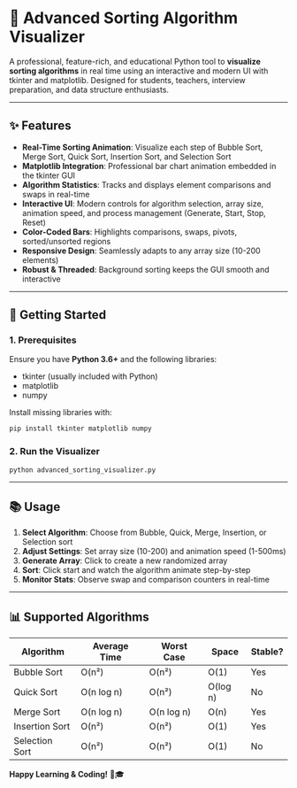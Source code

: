 # 🔄 Advanced Sorting Algorithm Visualizer

A professional, feature-rich, and educational Python tool to **visualize sorting algorithms** in real time using an interactive and modern UI with tkinter and matplotlib. Designed for students, teachers, interview preparation, and data structure enthusiasts.

---

## ✨ Features

- **Real-Time Sorting Animation**: Visualize each step of Bubble Sort, Merge Sort, Quick Sort, Insertion Sort, and Selection Sort
- **Matplotlib Integration**: Professional bar chart animation embedded in the tkinter GUI
- **Algorithm Statistics**: Tracks and displays element comparisons and swaps in real-time
- **Interactive UI**: Modern controls for algorithm selection, array size, animation speed, and process management (Generate, Start, Stop, Reset)
- **Color-Coded Bars**: Highlights comparisons, swaps, pivots, sorted/unsorted regions
- **Responsive Design**: Seamlessly adapts to any array size (10-200 elements)
- **Robust & Threaded**: Background sorting keeps the GUI smooth and interactive


---

## 🚀 Getting Started

### 1. Prerequisites

Ensure you have **Python 3.6+** and the following libraries:
- tkinter (usually included with Python)
- matplotlib
- numpy

Install missing libraries with:
```bash
pip install tkinter matplotlib numpy
```

### 2. Run the Visualizer
```bash
python advanced_sorting_visualizer.py
```

---

## 📚 Usage

1. **Select Algorithm**: Choose from Bubble, Quick, Merge, Insertion, or Selection sort
2. **Adjust Settings**: Set array size (10-200) and animation speed (1-500ms)
3. **Generate Array**: Click to create a new randomized array
4. **Sort**: Click start and watch the algorithm animate step-by-step
5. **Monitor Stats**: Observe swap and comparison counters in real-time

---

## 📊 Supported Algorithms

| Algorithm        | Average Time   | Worst Case    | Space    | Stable?  |
|------------------|---------------|--------------|----------|----------|
| Bubble Sort      | O(n²)         | O(n²)        | O(1)     | Yes      |
| Quick Sort       | O(n log n)    | O(n²)        | O(log n) | No       |
| Merge Sort       | O(n log n)    | O(n log n)   | O(n)     | Yes      |
| Insertion Sort   | O(n²)         | O(n²)        | O(1)     | Yes      |
| Selection Sort   | O(n²)         | O(n²)        | O(1)     | No       |



**Happy Learning & Coding!** 🚀🎓
